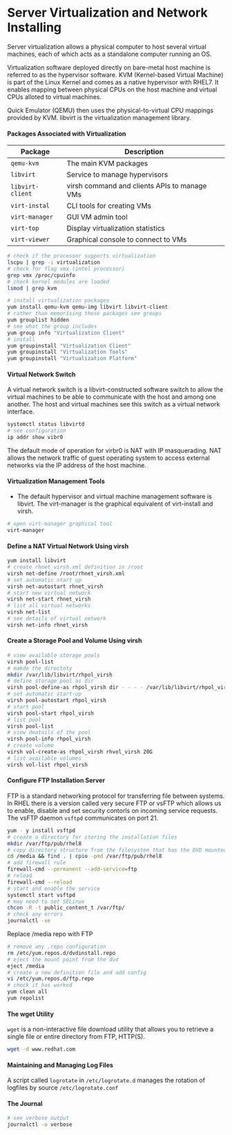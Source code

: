 # Server Virtualization and Network Installing

Server virtualization allows a physical computer to host several virtual machines, each of which acts as a standalone computer running an OS.

Virtualization software deployed directly on bare-metal host machine is referred to as the hypervisor software. KVM (Kernel-based Virtual Machine) is part of the Linux Kernel and comes as a native hypervisor with RHEL7. It enables mapping between physical CPUs on the host machine and virtual CPUs alloted to virtual machines.

Quick Emulator (QEMU) then uses the physical-to-virtual CPU mappings provided by KVM. libvirt is the virtualization management library.

#### Packages Associated with Virtualization

| Package | Description |
| ---     |       ---   | 
| `qemu-kvm` |  The main KVM packages      |
| `libvirt` |  Service to manage hypervisors   |
| `libvirt-client` |  virsh command and clients APIs to manage VMs  |
| `virt-instal` |  CLI tools for creating VMs   |
| `virt-manager` |    GUI VM admin tool |
| `virt-top` |     Display virtualization statistics   |
| `virt-viewer` |    Graphical console to connect to VMs  |

```bash
# check if the processor supports virtualization
lscpu | grep -i virtualization
# check for flag vmx (intel processor) 
grep vmx /proc/cpuinfo
# check kernel modules are loaded
lsmod | grep kvm
```

```bash
# install virtualization packages
yum install qemu-kvm qemu-img libvirt libvirt-client
# rather than memorising these packages see groups
yum grouplist hidden
# see what the group includes
yum group info "Virtualization Client"
# install
yum groupinstall "Virtualization Client"
yum groupinstall "Virtualization Tools"
yum groupinstall "Virtualization Platform"
```

#### Virtual Network Switch

A virtual network switch is a libvirt-constructed software switch to allow the virtual machines to be able to communicate with the host and among one another. The host and virtual machines see this switch as a virtual network interface. 

```bash
systemctl status libvirtd
# see configuration
ip addr show vibr0
```

The default mode of operation for virbr0 is NAT with IP masquerading. NAT allows the network traffic of guest operating system to access external networks via the IP address of the host machine. 

#### Virtualization Management Tools

* The default hypervisor and virtual machine management software is libvirt. The virt-manager is the graphical equivalent of virt-install and virsh. 

```bash
# open virt-manager graphical tool
virt-manager
```

#### Define a NAT Virtual Network Using virsh

```bash
yum install libvirt
# create rhnet_virsh.xml definition in /root
virsh net-define /root/rhnet_virsh.xml
# set automatic start up
virsh net-autostart rhnet_virsh
# start new virtual network
virsh net-start rhnet_virsh
# list all virtual networks
virsh net-list
# see details of virtual network
virsh net-info rhnet_virsh
```

#### Create a Storage Pool and Volume Using virsh

```bash
# view available storage pools
virsh pool-list 
# makde the directoty
mkdir /var/lib/libvirt/rhpol_virsh
# define storage pool as dir
virsh pool-define-as rhpol_virsh dir - - - - /var/lib/libvirt/rhpol_virsh
# set automatic start-up
virsh pool-autostart rhpol_virsh
# start pool
virsh pool-start rhpol_virsh
# list pool
virsh pool-list
# view deatails of the pool
virsh pool-info rhpol_virsh
# create volume
virsh vol-create-as rhpol_virsh rhvol_virsh 20G
# list available volumes
virsh vol-list rhpol_virsh
```

#### Configure FTP Installation Server

FTP is a standard networking protocol for transferring file between systems. In RHEL there is a version called very secure FTP or vsFTP which allows us to enable, disable and set security contorls on incoming service requests. The vsFTP daemon `vsftpd` communicates on port 21. 

```bash
yum - y install vsftpd
# create a directory for storing the installation files
mkdir /var/ftp/pub/rhel8
# copy directory structure from the filesystem that has the DVD mounted
cd /media && find . | cpio -pmd /var/ftp/pub/rhel8
# add firewall rule
firewall-cmd --permanent --add-service=ftp
# reload
firewall-cmd --reload
# start and enable the service
systemctl start vsftpd
# may need to set SELinux
chcon -R -t public_content_t /var/ftp/
# check any errors
journalctl -xe
```

Replace /media repo with FTP 

```bash
# remove any .repo configuration 
rm /etc/yum.repos.d/dvdinstall.repo
# eject the mount point from the dvd
eject /media
# create a new definition file and add config
vi /etc/yum.repos.d/ftp.repo
# check it has worked
yum clean all 
yum repolist
```

#### The wget Utility 

`wget` is a non-interactive file download utility that allows you to retrieve a single file or entire directory from FTP, HTTP(S).

```bash
wget -d www.redhat.com
```

#### Maintaining and Managing Log Files

A script called `logrotate` in `/etc/logrotate.d` manages the rotation of logfiles by source `/etc/logrotate.conf`

#### The Journal 

```bash
# see verbose output
journalctl -o verbose
```
